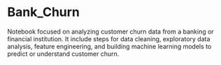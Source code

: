 # Bank_Churn
Notebook focused on analyzing customer churn data from a banking or financial institution. It include steps for data cleaning, exploratory data analysis, feature engineering, and building machine learning models to predict or understand customer churn.

